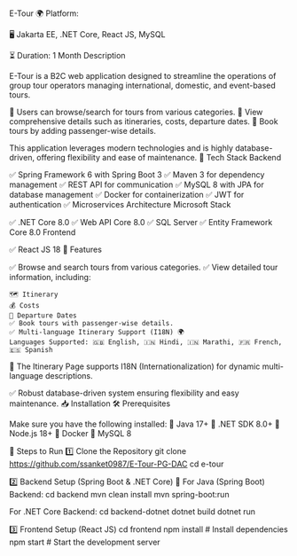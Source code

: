 E-Tour 🌍
Platform:

🖥 Jakarta EE, .NET Core, React JS, MySQL

⏳ Duration: 1 Month
Description

E-Tour is a B2C web application designed to streamline the operations of group tour operators managing international, domestic, and event-based tours.

🔹 Users can browse/search for tours from various categories.
🔹 View comprehensive details such as itineraries, costs, departure dates.
🔹 Book tours by adding passenger-wise details.

This application leverages modern technologies and is highly database-driven, offering flexibility and ease of maintenance.
🌟 Tech Stack
Backend

✅ Spring Framework 6 with Spring Boot 3
✅ Maven 3 for dependency management
✅ REST API for communication
✅ MySQL 8 with JPA for database management
✅ Docker for containerization
✅ JWT for authentication
✅ Microservices Architecture
Microsoft Stack

✅ .NET Core 8.0
✅ Web API Core 8.0
✅ SQL Server
✅ Entity Framework Core 8.0
Frontend

✅ React JS 18
🚀 Features

✅ Browse and search tours from various categories.
✅ View detailed tour information, including:

    🗺 Itinerary
    💰 Costs
    📅 Departure Dates
    ✅ Book tours with passenger-wise details.
    ✅ Multi-language Itinerary Support (I18N) 🌍
    Languages Supported: 🇬🇧 English, 🇮🇳 Hindi, 🇮🇳 Marathi, 🇫🇷 French, 🇪🇸 Spanish

📌 The Itinerary Page supports I18N (Internationalization) for dynamic multi-language descriptions.

✅ Robust database-driven system ensuring flexibility and easy maintenance.
📥 Installation
🛠 Prerequisites

Make sure you have the following installed:
🔹 Java 17+
🔹 .NET SDK 8.0+
🔹 Node.js 18+
🔹 Docker
🔹 MySQL 8


📌 Steps to Run
1️⃣ Clone the Repository
    git clone https://github.com/ssanket0987/E-Tour-PG-DAC
    cd e-tour

2️⃣ Backend Setup (Spring Boot & .NET Core)
🔹 For Java (Spring Boot) Backend:
    cd backend
    mvn clean install
    mvn spring-boot:run

 For .NET Core Backend:
     cd backend-dotnet
     dotnet build
     dotnet run

3️⃣ Frontend Setup (React JS)
    cd frontend
    npm install  # Install dependencies
    npm start    # Start the development server


    
